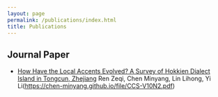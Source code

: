 ```yaml
---
layout: page
permalink: /publications/index.html
title: Publications
---
```



## Journal Paper
- [How Have the Local Accents Evolved? A Survey of Hokkien Dialect Island in Tongcun, Zhejiang](https://chen-minyang.github.io/file/CCS-V10N2.pdf)
Ren Zeqi, Chen Minyang, Lin Lihong, Yi Li(https://chen-minyang.github.io/file/CCS-V10N2.pdf)